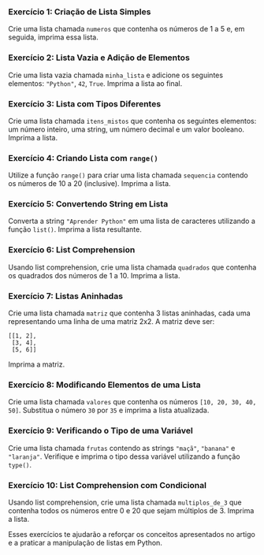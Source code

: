 ### **Exercício 1: Criação de Lista Simples**

Crie uma lista chamada `numeros` que contenha os números de 1 a 5 e, em seguida, imprima essa lista.

### **Exercício 2: Lista Vazia e Adição de Elementos**

Crie uma lista vazia chamada `minha_lista` e adicione os seguintes elementos: `"Python"`, `42`, `True`. Imprima a lista
ao final.

### **Exercício 3: Lista com Tipos Diferentes**

Crie uma lista chamada `itens_mistos` que contenha os seguintes elementos: um número inteiro, uma string, um número
decimal e um valor booleano. Imprima a lista.

### **Exercício 4: Criando Lista com `range()`**

Utilize a função `range()` para criar uma lista chamada `sequencia` contendo os números de 10 a 20 (inclusive). Imprima
a lista.

### **Exercício 5: Convertendo String em Lista**

Converta a string `"Aprender Python"` em uma lista de caracteres utilizando a função `list()`. Imprima a lista
resultante.

### **Exercício 6: List Comprehension**

Usando list comprehension, crie uma lista chamada `quadrados` que contenha os quadrados dos números de 1 a 10. Imprima a
lista.

### **Exercício 7: Listas Aninhadas**

Crie uma lista chamada `matriz` que contenha 3 listas aninhadas, cada uma representando uma linha de uma matriz 2x2. A
matriz deve ser:

```
[[1, 2], 
 [3, 4], 
 [5, 6]]
```

Imprima a matriz.

### **Exercício 8: Modificando Elementos de uma Lista**

Crie uma lista chamada `valores` que contenha os números `[10, 20, 30, 40, 50]`. Substitua o número `30` por `35` e
imprima a lista atualizada.

### **Exercício 9: Verificando o Tipo de uma Variável**

Crie uma lista chamada `frutas` contendo as strings `"maçã"`, `"banana"` e `"laranja"`. Verifique e imprima o tipo dessa
variável utilizando a função `type()`.

### **Exercício 10: List Comprehension com Condicional**

Usando list comprehension, crie uma lista chamada `multiplos_de_3` que contenha todos os números entre 0 e 20 que sejam
múltiplos de 3. Imprima a lista.

Esses exercícios te ajudarão a reforçar os conceitos apresentados no artigo e a praticar a manipulação de listas em
Python.